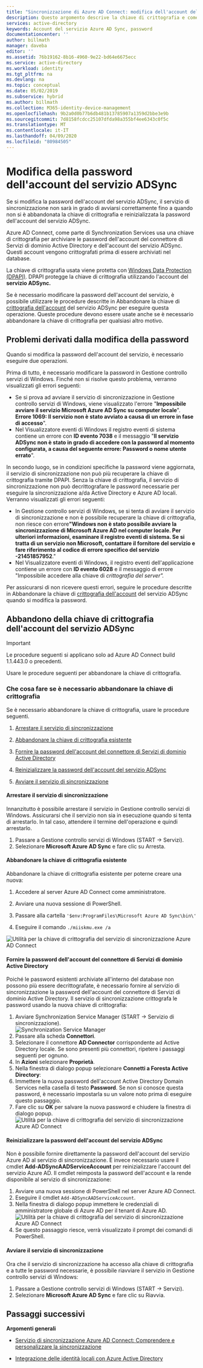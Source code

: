 ```yaml
---
title: "Sincronizzazione di Azure AD Connect: modifica dell'account del servizio ADSync Documenti Microsoft"
description: Questo argomento descrive la chiave di crittografia e come abbandonarla dopo la modifica della password.
services: active-directory
keywords: Account del servizio Azure AD Sync, password
documentationcenter: ''
author: billmath
manager: daveba
editor: ''
ms.assetid: 76b19162-8b16-4960-9e22-bd64e6675ecc
ms.service: active-directory
ms.workload: identity
ms.tgt_pltfrm: na
ms.devlang: na
ms.topic: conceptual
ms.date: 05/02/2019
ms.subservice: hybrid
ms.author: billmath
ms.collection: M365-identity-device-management
ms.openlocfilehash: 9b2a0d0b77b6db481b13785907a1359d2bbe3e9b
ms.sourcegitcommit: 7d8158fcdcc25107dfda98a355bf4ee6343c0f5c
ms.translationtype: MT
ms.contentlocale: it-IT
ms.lasthandoff: 04/09/2020
ms.locfileid: "80984505"
---
```

# <a name="changing-the-adsync-service-account-password"></a>Modifica della password dell'account del servizio ADSync
Se si modifica la password dell'account del servizio ADSync, il servizio di sincronizzazione non sarà in grado di avviarsi correttamente fino a quando non si è abbandonata la chiave di crittografia e reinizializzata la password dell'account del servizio ADSync. 

Azure AD Connect, come parte di Synchronization Services usa una chiave di crittografia per archiviare le password dell'account del connettore di Servizi di dominio Active Directory e dell'account del servizio ADSync.  Questi account vengono crittografati prima di essere archiviati nel database. 

La chiave di crittografia usata viene protetta con [Windows Data Protection (DPAPI)](https://msdn.microsoft.com/library/ms995355.aspx). DPAPI protegge la chiave di crittografia utilizzando l'account del **servizio ADSync.** 

Se è necessario modificare la password dell'account del servizio, è possibile utilizzare le procedure descritte in Abbandonare la chiave di [crittografia dell'account](#abandoning-the-adsync-service-account-encryption-key) del servizio ADSync per eseguire questa operazione.  Queste procedure devono essere usate anche se è necessario abbandonare la chiave di crittografia per qualsiasi altro motivo.

## <a name="issues-that-arise-from-changing-the-password"></a>Problemi derivati dalla modifica della password
Quando si modifica la password dell'account del servizio, è necessario eseguire due operazioni.

Prima di tutto, è necessario modificare la password in Gestione controllo servizi di Windows.  Finché non si risolve questo problema, verranno visualizzati gli errori seguenti:


- Se si prova ad avviare il servizio di sincronizzazione in Gestione controllo servizi di Windows, viene visualizzato l'errore "**Impossibile avviare il servizio Microsoft Azure AD Sync su computer locale**". **Errore 1069: Il servizio non è stato avviato a causa di un errore in fase di accesso**".
- Nel Visualizzatore eventi di Windows il registro eventi di sistema contiene un errore con **ID evento 7038** e il messaggio "**Il servizio ADSync non è stato in grado di accedere con la password al momento configurata, a causa del seguente errore: Password o nome utente errato**".

In secondo luogo, se in condizioni specifiche la password viene aggiornata, il servizio di sincronizzazione non può più recuperare la chiave di crittografia tramite DPAPI. Senza la chiave di crittografia, il servizio di sincronizzazione non può decrittografare le password necessarie per eseguire la sincronizzazione a/da Active Directory e Azure AD locali.
Verranno visualizzati gli errori seguenti:

- In Gestione controllo servizi di Windows, se si tenta di avviare il servizio di sincronizzazione e non è possibile recuperare la chiave di crittografia, non riesce con errore<strong>"Windows non è stato possibile avviare la sincronizzazione di Microsoft Azure AD nel computer locale. Per ulteriori informazioni, esaminare il registro eventi di sistema. Se si tratta di un servizio non Microsoft, contattare il fornitore del servizio e fare riferimento al codice di errore specifico del servizio -21451857952</strong>."
- Nel Visualizzatore eventi di Windows, il registro eventi dell'applicazione contiene un errore con **ID evento 6028** e il messaggio di errore "Impossibile accedere alla chiave di *crittografia del server".*

Per assicurarsi di non ricevere questi errori, seguire le procedure descritte in Abbandonare la chiave di [crittografia dell'account](#abandoning-the-adsync-service-account-encryption-key) del servizio ADSync quando si modifica la password.
 
## <a name="abandoning-the-adsync-service-account-encryption-key"></a>Abbandono della chiave di crittografia dell'account del servizio ADSync
>[!IMPORTANT]
>Le procedure seguenti si applicano solo ad Azure AD Connect build 1.1.443.0 o precedenti.

Usare le procedure seguenti per abbandonare la chiave di crittografia.

### <a name="what-to-do-if-you-need-to-abandon-the-encryption-key"></a>Che cosa fare se è necessario abbandonare la chiave di crittografia

Se è necessario abbandonare la chiave di crittografia, usare le procedure seguenti.

1. [Arrestare il servizio di sincronizzazione](#stop-the-synchronization-service)

1. [Abbandonare la chiave di crittografia esistente](#abandon-the-existing-encryption-key)

2. [Fornire la password dell'account del connettore di Servizi di dominio Active Directory](#provide-the-password-of-the-ad-ds-connector-account)

3. [Reinizializzare la password dell'account del servizio ADSync](#reinitialize-the-password-of-the-adsync-service-account)

4. [Avviare il servizio di sincronizzazione](#start-the-synchronization-service)

#### <a name="stop-the-synchronization-service"></a>Arrestare il servizio di sincronizzazione
Innanzitutto è possibile arrestare il servizio in Gestione controllo servizi di Windows.  Assicurarsi che il servizio non sia in esecuzione quando si tenta di arrestarlo.  In tal caso, attendere il termine dell'operazione e quindi arrestarlo.


1. Passare a Gestione controllo servizi di Windows (START → Servizi).
2. Selezionare **Microsoft Azure AD Sync** e fare clic su Arresta.

#### <a name="abandon-the-existing-encryption-key"></a>Abbandonare la chiave di crittografia esistente
Abbandonare la chiave di crittografia esistente per poterne creare una nuova:

1. Accedere al server Azure AD Connect come amministratore.

2. Avviare una nuova sessione di PowerShell.

3. Passare alla cartella `'$env:ProgramFiles\Microsoft Azure AD Sync\bin\'`

4. Eseguire il comando `./miiskmu.exe /a`

![Utilità per la chiave di crittografia del servizio di sincronizzazione Azure AD Connect](./media/how-to-connect-sync-change-serviceacct-pass/key5.png)

#### <a name="provide-the-password-of-the-ad-ds-connector-account"></a>Fornire la password dell'account del connettore di Servizi di dominio Active Directory
Poiché le password esistenti archiviate all'interno del database non possono più essere decrittografate, è necessario fornire al servizio di sincronizzazione la password dell'account del connettore di Servizi di dominio Active Directory. Il servizio di sincronizzazione crittografa le password usando la nuova chiave di crittografia:

1. Avviare Synchronization Service Manager (START → Servizio di sincronizzazione).
</br>![Synchronization Service Manager](./media/how-to-connect-sync-change-serviceacct-pass/startmenu.png)  
2. Passare alla scheda **Connettori**.
3. Selezionare il connettore **AD Connector** corrispondente ad Active Directory locale. Se sono presenti più connettori, ripetere i passaggi seguenti per ognuno.
4. In **Azioni** selezionare **Proprietà**.
5. Nella finestra di dialogo popup selezionare **Connetti a Foresta Active Directory**:
6. Immettere la nuova password dell'account Active Directory Domain Services nella casella di testo **Password**. Se non si conosce questa password, è necessario impostarla su un valore noto prima di eseguire questo passaggio.
7. Fare clic su **OK** per salvare la nuova password e chiudere la finestra di dialogo popup.
![Utilità per la chiave di crittografia del servizio di sincronizzazione Azure AD Connect](./media/how-to-connect-sync-change-serviceacct-pass/key6.png)

#### <a name="reinitialize-the-password-of-the-adsync-service-account"></a>Reinizializzare la password dell'account del servizio ADSync
Non è possibile fornire direttamente la password dell'account del servizio Azure AD al servizio di sincronizzazione. È invece necessario usare il cmdlet **Add-ADSyncAADServiceAccount** per reinizializzare l'account del servizio Azure AD. Il cmdlet reimposta la password dell'account e la rende disponibile al servizio di sincronizzazione:

1. Avviare una nuova sessione di PowerShell nel server Azure AD Connect.
2. Eseguire il cmdlet `Add-ADSyncAADServiceAccount`.
3. Nella finestra di dialogo popup immettere le credenziali di amministratore globale di Azure AD per il tenant di Azure AD.
![Utilità per la chiave di crittografia del servizio di sincronizzazione Azure AD Connect](./media/how-to-connect-sync-change-serviceacct-pass/key7.png)
4. Se questo passaggio riesce, verrà visualizzato il prompt dei comandi di PowerShell.

#### <a name="start-the-synchronization-service"></a>Avviare il servizio di sincronizzazione
Ora che il servizio di sincronizzazione ha accesso alla chiave di crittografia e a tutte le password necessarie, è possibile riavviare il servizio in Gestione controllo servizi di Windows:


1. Passare a Gestione controllo servizi di Windows (START → Servizi).
2. Selezionare **Microsoft Azure AD Sync** e fare clic su Riavvia.

## <a name="next-steps"></a>Passaggi successivi
**Argomenti generali**

* [Servizio di sincronizzazione Azure AD Connect: Comprendere e personalizzare la sincronizzazione](how-to-connect-sync-whatis.md)

* [Integrazione delle identità locali con Azure Active Directory](whatis-hybrid-identity.md)
